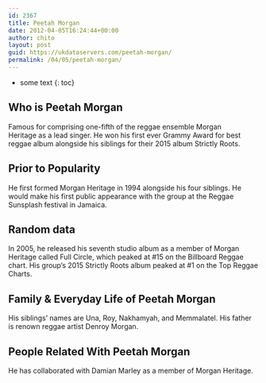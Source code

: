 ```yaml
---
id: 2367
title: Peetah Morgan
date: 2012-04-05T16:24:44+00:00
author: chito
layout: post
guid: https://ukdataservers.com/peetah-morgan/
permalink: /04/05/peetah-morgan/
---
```


* some text
{: toc}
          
          
## Who is  Peetah Morgan
                  
                  
                  
Famous for comprising one-fifth of the reggae ensemble Morgan Heritage as a lead singer. He won his first ever Grammy Award for best reggae album alongside his siblings for their 2015 album Strictly Roots. 
                  
                
                
                
## Prior to Popularity 
                  
                  
                  
He first formed Morgan Heritage in 1994 alongside his four siblings. He would make his first public appearance with the group at the Reggae Sunsplash festival in Jamaica. 
                  
                
                
                
## Random data 
                  
                  
                  
In 2005, he released his seventh studio album as a member of Morgan Heritage called Full Circle, which peaked at #15 on the Billboard Reggae chart. His group&#8217;s 2015 Strictly Roots album peaked at #1 on the Top Reggae Charts. 
                  
                
                
                
## Family & Everyday Life of Peetah Morgan
                  
                  
                  
His siblings&#8217; names are Una, Roy, Nakhamyah, and Memmalatel. His father is renown reggae artist Denroy Morgan. 
                  
                
                
                
## People Related With  Peetah Morgan
                  
                  
                  
He has collaborated with Damian Marley as a member of Morgan Heritage. 
                  
                
              
            
          
          
          
    
    
  
